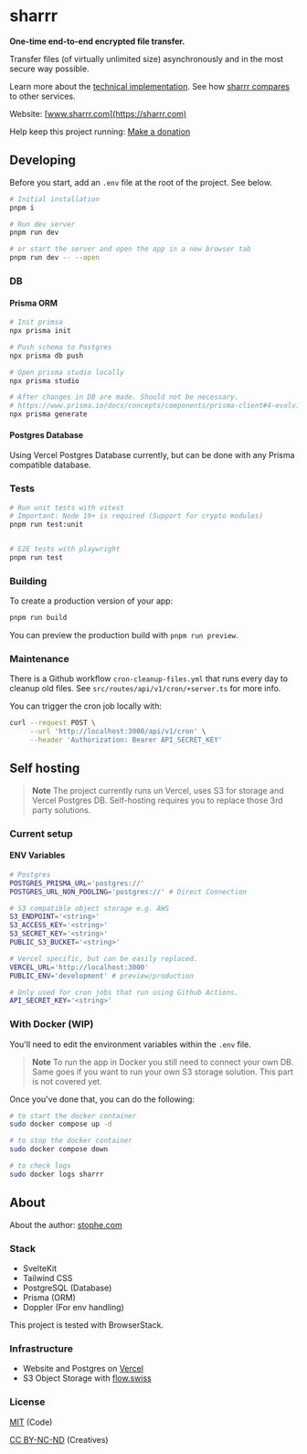 # sharrr

**One-time end-to-end encrypted file transfer.**

Transfer files (of virtually unlimited size) asynchronously and in the most secure way possible.

Learn more about the [technical implementation](https://sharrr.com/about). See how [sharrr compares](https://github.com/stophecom/sharrr-svelte/blob/main/src/routes/about/comparison.md) to other services.

Website: [www.sharrr.com](https://sharrr.com)

Help keep this project running: [Make a donation](https://donate.stripe.com/28oeV1gKP3bv4b6144)

## Developing

Before you start, add an `.env` file at the root of the project. See below.

```bash
# Initial installation
pnpm i

# Run dev server
pnpm run dev

# or start the server and open the app in a new browser tab
pnpm run dev -- --open
```

### DB

#### Prisma ORM

```bash
# Init primsa
npx prisma init

# Push schema to Postgres
npx prisma db push

# Open prisma studio locally
npx prisma studio

# After changes in DB are made. Should not be necessary.
# https://www.prisma.io/docs/concepts/components/prisma-client#4-evolving-your-application
npx prisma generate
```

#### Postgres Database

Using Vercel Postgres Database currently, but can be done with any Prisma compatible database.

### Tests

```bash
# Run unit tests with vitest
# Important: Node 19+ is required (Support for crypto modules)
pnpm run test:unit


# E2E tests with playwright
pnpm run test

```

### Building

To create a production version of your app:

```bash
pnpm run build
```

You can preview the production build with `pnpm run preview`.

### Maintenance

There is a Github workflow `cron-cleanup-files.yml` that runs every day to cleanup old files.
See `src/routes/api/v1/cron/+server.ts` for more info.

You can trigger the cron job locally with:

```bash
curl --request POST \
     --url 'http://localhost:3000/api/v1/cron' \
     --header 'Authorization: Bearer API_SECRET_KEY'

```

## Self hosting

> **Note**
> The project currently runs un Vercel, uses S3 for storage and Vercel Postgres DB. Self-hosting requires you to replace those 3rd party solutions.

### Current setup

#### ENV Variables

```bash
# Postgres
POSTGRES_PRISMA_URL='postgres://'
POSTGRES_URL_NON_POOLING='postgres://' # Direct Connection

# S3 compatible object storage e.g. AWS
S3_ENDPOINT='<string>'
S3_ACCESS_KEY='<string>'
S3_SECRET_KEY='<string>'
PUBLIC_S3_BUCKET='<string>'

# Vercel specific, but can be easily replaced.
VERCEL_URL='http://localhost:3000'
PUBLIC_ENV='development' # preview/production

# Only used for cron jobs that run using Github Actions.
API_SECRET_KEY='<string>'
```

### With Docker (WIP)

You'll need to edit the environment variables within the `.env` file.

> **Note**
> To run the app in Docker you still need to connect your own DB. Same goes if you want to run your own S3 storage solution. This part is not covered yet.

Once you've done that, you can do the following:

```bash
# to start the docker container
sudo docker compose up -d

# to stop the docker container
sudo docker compose down

# to check logs
sudo docker logs sharrr
```

## About

About the author: [stophe.com](https://stophe.com)

### Stack

- SvelteKit
- Tailwind CSS
- PostgreSQL (Database)
- Prisma (ORM)
- Doppler (For env handling)

This project is tested with BrowserStack.

### Infrastructure

- Website and Postgres on [Vercel](https://vercel.com/)
- S3 Object Storage with [flow.swiss](https://flow.swiss)

### License

[MIT](https://opensource.org/license/mit/) (Code)

[CC BY-NC-ND](https://creativecommons.org/licenses/by-nc-nd/4.0/) (Creatives)
